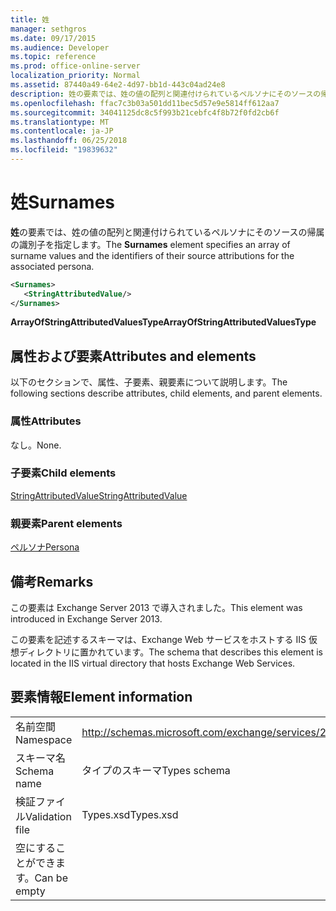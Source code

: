 ```yaml
---
title: 姓
manager: sethgros
ms.date: 09/17/2015
ms.audience: Developer
ms.topic: reference
ms.prod: office-online-server
localization_priority: Normal
ms.assetid: 87440a49-64e2-4d97-bb1d-443c04ad24e8
description: 姓の要素では、姓の値の配列と関連付けられているペルソナにそのソースの帰属の識別子を指定します。
ms.openlocfilehash: ffac7c3b03a501dd11bec5d57e9e5814ff612aa7
ms.sourcegitcommit: 34041125dc8c5f993b21cebfc4f8b72f0fd2cb6f
ms.translationtype: MT
ms.contentlocale: ja-JP
ms.lasthandoff: 06/25/2018
ms.locfileid: "19839632"
---
```

# <a name="surnames"></a><span data-ttu-id="75fd3-103">姓</span><span class="sxs-lookup"><span data-stu-id="75fd3-103">Surnames</span></span>

<span data-ttu-id="75fd3-104">**姓**の要素では、姓の値の配列と関連付けられているペルソナにそのソースの帰属の識別子を指定します。</span><span class="sxs-lookup"><span data-stu-id="75fd3-104">The **Surnames** element specifies an array of surname values and the identifiers of their source attributions for the associated persona.</span></span> 
  
```XML
<Surnames>
   <StringAttributedValue/>
</Surnames>
```

 <span data-ttu-id="75fd3-105">**ArrayOfStringAttributedValuesType**</span><span class="sxs-lookup"><span data-stu-id="75fd3-105">**ArrayOfStringAttributedValuesType**</span></span>
## <a name="attributes-and-elements"></a><span data-ttu-id="75fd3-106">属性および要素</span><span class="sxs-lookup"><span data-stu-id="75fd3-106">Attributes and elements</span></span>

<span data-ttu-id="75fd3-107">以下のセクションで、属性、子要素、親要素について説明します。</span><span class="sxs-lookup"><span data-stu-id="75fd3-107">The following sections describe attributes, child elements, and parent elements.</span></span>
  
### <a name="attributes"></a><span data-ttu-id="75fd3-108">属性</span><span class="sxs-lookup"><span data-stu-id="75fd3-108">Attributes</span></span>

<span data-ttu-id="75fd3-109">なし。</span><span class="sxs-lookup"><span data-stu-id="75fd3-109">None.</span></span>
  
### <a name="child-elements"></a><span data-ttu-id="75fd3-110">子要素</span><span class="sxs-lookup"><span data-stu-id="75fd3-110">Child elements</span></span>

[<span data-ttu-id="75fd3-111">StringAttributedValue</span><span class="sxs-lookup"><span data-stu-id="75fd3-111">StringAttributedValue</span></span>](stringattributedvalue.md)
  
### <a name="parent-elements"></a><span data-ttu-id="75fd3-112">親要素</span><span class="sxs-lookup"><span data-stu-id="75fd3-112">Parent elements</span></span>

[<span data-ttu-id="75fd3-113">ペルソナ</span><span class="sxs-lookup"><span data-stu-id="75fd3-113">Persona</span></span>](persona.md)
  
## <a name="remarks"></a><span data-ttu-id="75fd3-114">備考</span><span class="sxs-lookup"><span data-stu-id="75fd3-114">Remarks</span></span>

<span data-ttu-id="75fd3-115">この要素は Exchange Server 2013 で導入されました。</span><span class="sxs-lookup"><span data-stu-id="75fd3-115">This element was introduced in Exchange Server 2013.</span></span>
  
<span data-ttu-id="75fd3-116">この要素を記述するスキーマは、Exchange Web サービスをホストする IIS 仮想ディレクトリに置かれています。</span><span class="sxs-lookup"><span data-stu-id="75fd3-116">The schema that describes this element is located in the IIS virtual directory that hosts Exchange Web Services.</span></span>
  
## <a name="element-information"></a><span data-ttu-id="75fd3-117">要素情報</span><span class="sxs-lookup"><span data-stu-id="75fd3-117">Element information</span></span>

|||
|:-----|:-----|
|<span data-ttu-id="75fd3-118">名前空間</span><span class="sxs-lookup"><span data-stu-id="75fd3-118">Namespace</span></span>  <br/> |http://schemas.microsoft.com/exchange/services/2006/types  <br/> |
|<span data-ttu-id="75fd3-119">スキーマ名</span><span class="sxs-lookup"><span data-stu-id="75fd3-119">Schema name</span></span>  <br/> |<span data-ttu-id="75fd3-120">タイプのスキーマ</span><span class="sxs-lookup"><span data-stu-id="75fd3-120">Types schema</span></span>  <br/> |
|<span data-ttu-id="75fd3-121">検証ファイル</span><span class="sxs-lookup"><span data-stu-id="75fd3-121">Validation file</span></span>  <br/> |<span data-ttu-id="75fd3-122">Types.xsd</span><span class="sxs-lookup"><span data-stu-id="75fd3-122">Types.xsd</span></span>  <br/> |
|<span data-ttu-id="75fd3-123">空にすることができます。</span><span class="sxs-lookup"><span data-stu-id="75fd3-123">Can be empty</span></span>  <br/> ||
   

